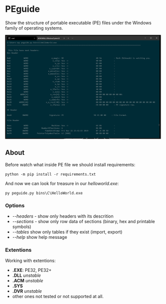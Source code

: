 # PEguide

Show the structure of portable executable (PE) files under the Windows family of operating systems.

![Review](ReadMe/Preview.PNG)

## About

Before watch what inside PE file we should install requirements:

    python -m pip install -r requirements.txt

And now we can look for treasure in our _helloworld.exe_:

    py peguide.py bins\C\HelloWorld.exe

### Options

- _--headers_ - show only headers with its descrition
- _--sections_ - show only row data of sections (binary, hex and printable symbols)
- _--tables_  show only tables if they exist (import, export)
- _--help_ show help message

### Extentions

Working with extentions:

- __.EXE__: PE32, PE32+
- __.DLL__ _unstable_
- __.ACM__ _unstable_
- __.SYS__
- __.DVR__ _unstable_
- other ones not tested or not supported at all.
